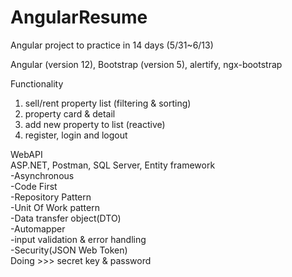 # AngularResume
Angular project to practice in 14 days (5/31~6/13)

Angular (version 12), Bootstrap (version 5), alertify, ngx-bootstrap

Functionality
1. sell/rent property list (filtering & sorting)
2. property card & detail
3. add new property to list (reactive)
4. register, login and logout

WebAPI  
ASP.NET, Postman, SQL Server, Entity framework  
-Asynchronous  
-Code First  
-Repository Pattern  
-Unit Of Work pattern  
-Data transfer object(DTO)  
-Automapper  
-input validation & error handling  
-Security(JSON Web Token)  
Doing >>> secret key & password